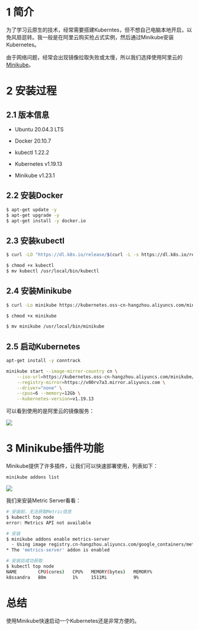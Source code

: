 # 1 简介

为了学习云原生的技术，经常需要搭建Kuberntes，但不想自己电脑本地开启，以免风扇逛转。我一般是在阿里云购买抢占式实例，然后通过Minikube安装Kubernetes。

由于网络问题，经常会出现镜像拉取失败或太慢，所以我们选择使用阿里云的[Minikube](https://github.com/AliyunContainerService/minikube)。



# 2 安装过程

## 2.1 版本信息

- Ubuntu 20.04.3 LTS 

- Docker 20.10.7

- kubectl 1.22.2
- Kubernetes v1.19.13
- Minikube v1.23.1



## 2.2 安装Docker

```bash
$ apt-get update -y
$ apt-get upgrade -y
$ apt-get install -y docker.io
```



## 2.3 安装kubectl

```bash
$ curl -LO "https://dl.k8s.io/release/$(curl -L -s https://dl.k8s.io/release/stable.txt)/bin/linux/amd64/kubectl"

$ chmod +x kubectl 
$ mv kubectl /usr/local/bin/kubectl
```



## 2.4 安装Minikube

```bash
$ curl -Lo minikube https://kubernetes.oss-cn-hangzhou.aliyuncs.com/minikube/releases/v1.23.1/minikube-linux-amd64

$ chmod +x minikube 

$ mv minikube /usr/local/bin/minikube
```



## 2.5 启动Kubernetes

```bash
apt-get install -y conntrack

minikube start --image-mirror-country cn \
    --iso-url=https://kubernetes.oss-cn-hangzhou.aliyuncs.com/minikube/iso/minikube-v1.5.0.iso \
    --registry-mirror=https://v00rv7a3.mirror.aliyuncs.com \
    --driver="none" \
    --cpus=6 --memory=12Gb \
    --kubernetes-version=v1.19.13
```



可以看到使用的是阿里云的镜像服务：

![](https://pkslow.oss-cn-shenzhen.aliyuncs.com/images/2021/10/minikube-ubuntu.images.png)





# 3 Minikube插件功能

Minikube提供了许多插件，让我们可以快速部署使用，列表如下：

```bash
minikube addons list
```

![](https://pkslow.oss-cn-shenzhen.aliyuncs.com/images/2021/10/minikube-ubuntu.addons.png)



我们来安装Metric Server看看：

```bash
# 安装前，无法获取Metric信息
$ kubectl top node
error: Metrics API not available

# 安装
$ minikube addons enable metrics-server
  - Using image registry.cn-hangzhou.aliyuncs.com/google_containers/metrics-server:v0.4.2
* The 'metrics-server' addon is enabled

# 安装后成功获取
$ kubectl top node
NAME        CPU(cores)   CPU%   MEMORY(bytes)   MEMORY%   
k8ssandra   80m          1%     1511Mi          9%        
```



# 总结

使用Minikube快速启动一个Kubernetes还是非常方便的。